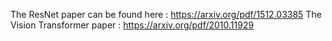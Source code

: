 The ResNet paper can be found here : https://arxiv.org/pdf/1512.03385
The Vision Transformer paper : https://arxiv.org/pdf/2010.11929
